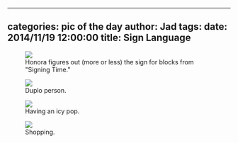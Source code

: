 
---
categories: pic of the day
author: Jad
tags: 
date: 2014/11/19 12:00:00
title: Sign Language 
---

<figure>
<img src="/img/2014/11/19/img_20141119_121539064_medium.jpg" />
<figcaption>Honora figures out (more or less) the sign for blocks from "Signing Time."</figcaption>
</figure>

<figure>
<img src="/img/2014/11/19/img_20141119_075018837_medium.jpg" />
<figcaption>Duplo person.</figcaption>
</figure>

<figure>
<img src="/img/2014/11/19/img_20141119_164321758_medium.jpg" />
<figcaption>Having an icy pop.</figcaption>
</figure>

<figure>
<img src="/img/2014/11/19/img_20141119_152059245_hdr_medium.jpg" />
<figcaption>Shopping.</figcaption>
</figure>
